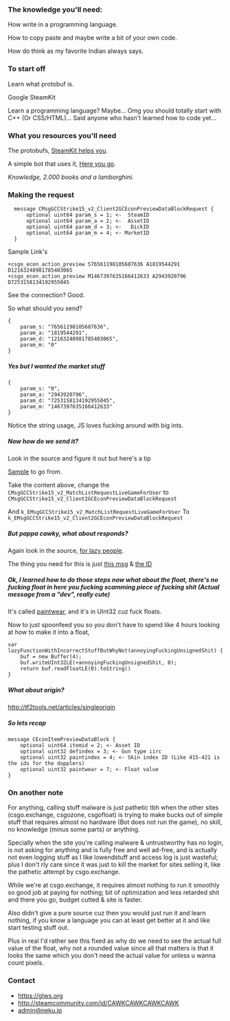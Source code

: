 ### The knowledge you'll need:
How write in a programming language.

How to copy paste and maybe write a bit of your own code.

How do think as my favorite Indian always says.
    
	
### To start off
Learn what protobuf is.

Google SteamKit

Learn a programming language? Maybe... Omg you should totally start with C++ (Or CSS/HTML)... Said anyone who hasn't learned 
how to code yet...

### What you resources you'll need
The protobufs, [SteamKit helps you](https://github.com/SteamRE/SteamKit/blob/f94c56ce371b2ec76794ed284b80582bae47cea4/Resources/Protobufs/csgo/cstrike15_gcmessages.proto#L657-L701 "Oh shit I just gave u the whole thing...").

A simple bot that uses it, [Here you go](https://github.com/joshuaferrara/node-csgo "Do note it will not be pleasant.").

_Knowledge, 2.000 books and a lamborghini._

### Making the request
```
  message CMsgGCCStrike15_v2_Client2GCEconPreviewDataBlockRequest {
      optional uint64 param_s = 1; <-  SteamID
      optional uint64 param_a = 2; <-  AssetID
      optional uint64 param_d = 3; <-   DickID
      optional uint64 param_m = 4; <- MarketID
  }
```

Sample Link's
```
+csgo_econ_action_preview S76561198105687636 A1819544291 D12163248981785403065
+csgo_econ_action_preview M1467397635166412633 A2943920796 D7253158134192955045
```

See the connection? 
Good.

So what should you send?

```
{
    param_s: "76561198105687636",
    param_a: "1819544291",
    param_d: "12163248981785403065",
    param_m: "0"
}
```

##### Yes but I wanted the market stuff

```
{
    param_s: "0",
    param_a: "2943920796",
    param_d: "7253158134192955045",
    param_m: "1467397635166412633"
}
```


Notice the string usage, JS loves fucking around with big ints.

##### Now how do we send it? 

Look in the source and figure it out but here's a tip

[Sample](https://github.com/joshuaferrara/node-csgo/blob/74c577cf2d9d958f0263d2f849a08fc80052a00d/handlers/match.js#L60-L78) to go from.


Take the content above, change the 
```CMsgGCCStrike15_v2_MatchListRequestLiveGameForUser``` to ```CMsgGCCStrike15_v2_Client2GCEconPreviewDataBlockRequest```

And ```k_EMsgGCCStrike15_v2_MatchListRequestLiveGameForUser```
To ```k_EMsgGCCStrike15_v2_Client2GCEconPreviewDataBlockRequest```

##### But pappa cawky, what about responds?

Again look in the source, [for lazy people](https://github.com/joshuaferrara/node-csgo/blob/74c577cf2d9d958f0263d2f849a08fc80052a00d/handlers/match.js#L202-L209).

The thing you need for this is just [this msg](https://github.com/SteamRE/SteamKit/blob/f94c56ce371b2ec76794ed284b80582bae47cea4/Resources/Protobufs/csgo/cstrike15_gcmessages.proto#L699) & [the ID](https://github.com/SteamRE/SteamKit/blob/f94c56ce371b2ec76794ed284b80582bae47cea4/Resources/Protobufs/csgo/cstrike15_gcmessages.proto#L61)

##### Ok, I learned how to do those steps now what about the float, there's no fucking float in here you fucking scamming piece of fucking shit (Actual message from a "dev", really cute)

It's called [paintwear](https://github.com/SteamRE/SteamKit/blob/f94c56ce371b2ec76794ed284b80582bae47cea4/Resources/Protobufs/csgo/cstrike15_gcmessages.proto#L672), and it's in UInt32 cuz fuck floats.

Now to just spoonfeed you so you don't have to spend like 4 hours looking at how to make it into a float,

```
var lazyFunctionWithIncorrectStuffButWhyNot(annoyingFuckingUnsignedShit) {
	buf = new Buffer(4);
    buf.writeUInt32LE(+annoyingFuckingUnsignedShit, 0);
    return buf.readFloatLE(0).toString()
}
```

##### What about origin?

http://tf2tools.net/articles/singleorigin

##### So lets recap

```
message CEconItemPreviewDataBlock {
	optional uint64 itemid = 2; <- Asset ID
	optional uint32 defindex = 3; <- Gun type iirc
	optional uint32 paintindex = 4; <- Skin index ID (Like 415-421 is the ids for the dopplers)
	optional uint32 paintwear = 7; <- Float value
}
```


### On another note
For anything, calling stuff malware is just pathetic tbh when the other sites (csgo.exchange, csgozone, csgofloat) is trying to make bucks out of simple stuff that requires almost no hardware (Bot does not run the game), no skill, no knowledge (minus some parts) or anything.

Specially when the site you're calling malware & untrustworthy has no login, is not asking for anything and is fully free and well ad-free, and is actually not even logging stuff as I like lowendstuff and access log is just wasteful; plus I don't rly care since it was just to kill the market for sites selling it, like the pathetic attempt by csgo.exchange.

While we're at csgo.exchange, it requires almost nothing to run it smoothly so good job at paying for nothing; bit of optimization and less retarded shit and there you go, budget cutted & site is faster.

Also didn't give a pure source cuz then you would just run it and learn nothing, if you know a language you can at least get better at it and like start testing stuff out.

Plus in real I'd rather see this fixed as why do we need to see the actual full value of the float, why not a rounded value since all that matters is that it looks the same which you don't need the actual value for unless u wanna count pixels.

### Contact
* https://glws.org
* http://steamcommunity.com/id/CAWKCAWKCAWKCAWK
* admin@neku.jp
